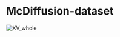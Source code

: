 # McDiffusion-dataset

![KV_whole](https://github.com/McDiffusion/McDiffusion-dataset/assets/138765188/a012382d-2204-4f2f-99c4-8d723a81aadf)

